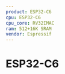 ```yaml
---
product: ESP32-C6
cpu: ESP32-C6
cpu_core: RV32IMAC
ram: 512+16K SRAM
vendor: Espressif
---
```


# ESP32-C6

